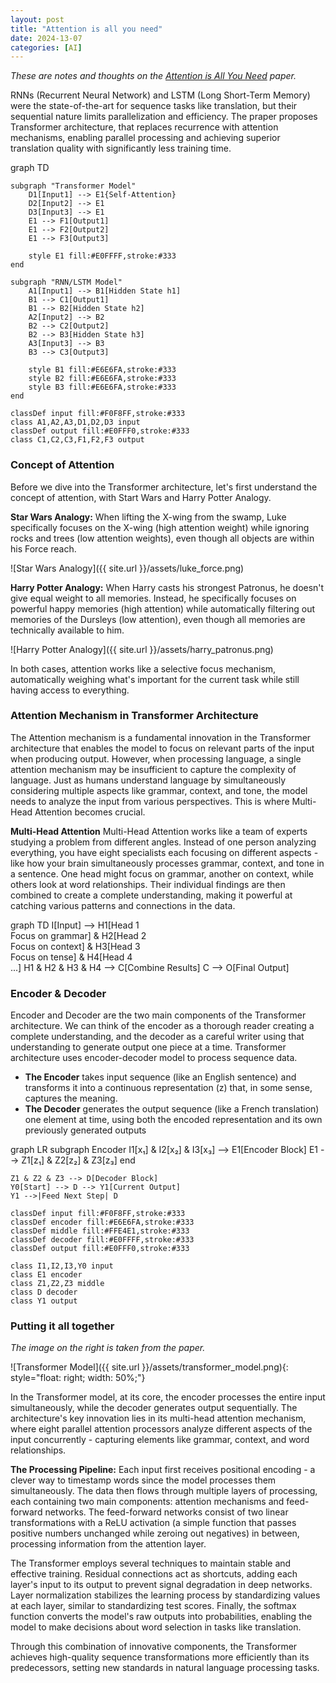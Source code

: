 ```yaml
---
layout: post
title: "Attention is all you need"
date: 2024-13-07
categories: [AI]
---
```


_These are notes and thoughts on the [Attention is All You Need](https://arxiv.org/abs/1706.03762) paper._

RNNs (Recurrent Neural Network) and LSTM (Long Short-Term Memory) were the state-of-the-art for sequence tasks like translation, but their sequential nature limits parallelization and efficiency. The praper proposes Transformer architecture, that replaces recurrence with attention mechanisms, enabling parallel processing and achieving superior translation quality with significantly less training time.

<div class="mermaid">
graph TD

    subgraph "Transformer Model"
        D1[Input1] --> E1{Self-Attention}
        D2[Input2] --> E1
        D3[Input3] --> E1
        E1 --> F1[Output1]
        E1 --> F2[Output2]
        E1 --> F3[Output3]
        
        style E1 fill:#E0FFFF,stroke:#333
    end

    subgraph "RNN/LSTM Model"
        A1[Input1] --> B1[Hidden State h1]
        B1 --> C1[Output1]
        B1 --> B2[Hidden State h2]
        A2[Input2] --> B2
        B2 --> C2[Output2]
        B2 --> B3[Hidden State h3]
        A3[Input3] --> B3
        B3 --> C3[Output3]
        
        style B1 fill:#E6E6FA,stroke:#333
        style B2 fill:#E6E6FA,stroke:#333
        style B3 fill:#E6E6FA,stroke:#333
    end

    classDef input fill:#F0F8FF,stroke:#333
    class A1,A2,A3,D1,D2,D3 input
    classDef output fill:#E0FFF0,stroke:#333
    class C1,C2,C3,F1,F2,F3 output
</div>

<h3>Concept of Attention</h3>

Before we dive into the Transformer architecture, let's first understand the concept of attention, with Start Wars and Harry Potter Analogy.

<b>Star Wars Analogy:</b> When lifting the X-wing from the swamp, Luke specifically focuses on the X-wing (high attention weight) while ignoring rocks and trees (low attention weights), even though all objects are within his Force reach.

![Star Wars Analogy]({{ site.url }}/assets/luke_force.png)

<b>Harry Potter Analogy:</b> When Harry casts his strongest Patronus, he doesn't give equal weight to all memories. Instead, he specifically focuses on powerful happy memories (high attention) while automatically filtering out memories of the Dursleys (low attention), even though all memories are technically available to him.

![Harry Potter Analogy]({{ site.url }}/assets/harry_patronus.png)

In both cases, attention works like a selective focus mechanism, automatically weighing what's important for the current task while still having access to everything.

<h3>Attention Mechanism in Transformer Architecture</h3>

The Attention mechanism is a fundamental innovation in the Transformer architecture that enables the model to focus on relevant parts of the input when producing output. However, when processing language, a single attention mechanism may be insufficient to capture the complexity of language. Just as humans understand language by simultaneously considering multiple aspects like grammar, context, and tone, the model needs to analyze the input from various perspectives. This is where Multi-Head Attention becomes crucial. 

<b>Multi-Head Attention</b> Multi-Head Attention works like a team of experts studying a problem from different angles. Instead of one person analyzing everything, you have eight specialists each focusing on different aspects - like how your brain simultaneously processes grammar, context, and tone in a sentence. One head might focus on grammar, another on context, while others look at word relationships. Their individual findings are then combined to create a complete understanding, making it powerful at catching various patterns and connections in the data.

<div class="mermaid">
graph TD
    I[Input] --> H1[Head 1<br>Focus on grammar] & H2[Head 2<br>Focus on context] & H3[Head 3<br>Focus on tense] & H4[Head 4<br>...]
    H1 & H2 & H3 & H4 --> C[Combine Results]
    C --> O[Final Output]
</div>

<h3>Encoder & Decoder</h3>

Encoder and Decoder are the two main components of the Transformer architecture. We can think of the encoder as a thorough reader creating a complete understanding, and the decoder as a careful writer using that understanding to generate output one piece at a time. Transformer architecture uses encoder-decoder model to process sequence data. 

- <b>The Encoder</b> takes input sequence (like an English sentence) and transforms it into a continuous representation (z) that, in some sense, captures the meaning.
- <b>The Decoder</b>  generates the output sequence (like a French translation) one element at time, using both the encoded representation and its own previously generated outputs

<div class="mermaid">
graph LR
    subgraph Encoder
        I1[x₁] & I2[x₂] & I3[x₃] --> E1[Encoder Block]
        E1 --> Z1[z₁] & Z2[z₂] & Z3[z₃]
    end
    
    Z1 & Z2 & Z3 --> D[Decoder Block]
    Y0[Start] --> D --> Y1[Current Output]
    Y1 -->|Feed Next Step| D

    classDef input fill:#F0F8FF,stroke:#333
    classDef encoder fill:#E6E6FA,stroke:#333
    classDef middle fill:#FFE4E1,stroke:#333
    classDef decoder fill:#E0FFFF,stroke:#333
    classDef output fill:#E0FFF0,stroke:#333

    class I1,I2,I3,Y0 input
    class E1 encoder
    class Z1,Z2,Z3 middle
    class D decoder
    class Y1 output
</div>

<h3>Putting it all together</h3>

_The image on the right is taken from the paper._

![Transformer Model]({{ site.url }}/assets/transformer_model.png){: style="float: right; width: 50%;"}

In the Transformer model, at its core, the encoder processes the entire input simultaneously, while the decoder generates output sequentially. The architecture's key innovation lies in its multi-head attention mechanism, where eight parallel attention processors analyze different aspects of the input concurrently - capturing elements like grammar, context, and word relationships.

**The Processing Pipeline:** Each input first receives positional encoding - a clever way to timestamp words since the model processes them simultaneously. The data then flows through multiple layers of processing, each containing two main components: attention mechanisms and feed-forward networks. The feed-forward networks consist of two linear transformations with a ReLU activation (a simple function that passes positive numbers unchanged while zeroing out negatives) in between, processing information from the attention layer.

The Transformer employs several techniques to maintain stable and effective training. Residual connections act as shortcuts, adding each layer's input to its output to prevent signal degradation in deep networks. Layer normalization stabilizes the learning process by standardizing values at each layer, similar to standardizing test scores. Finally, the softmax function converts the model's raw outputs into probabilities, enabling the model to make decisions about word selection in tasks like translation.

Through this combination of innovative components, the Transformer achieves high-quality sequence transformations more efficiently than its predecessors, setting new standards in natural language processing tasks.

